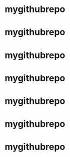 # mygithubrepo
# mygithubrepo
# mygithubrepo
# mygithubrepo
# mygithubrepo
# mygithubrepo
# mygithubrepo
